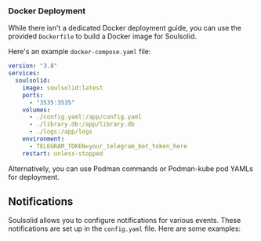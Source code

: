 ### Docker Deployment

While there isn't a dedicated Docker deployment guide, you can use the provided `Dockerfile` to build a Docker image for Soulsolid.

Here's an example `docker-compose.yaml` file:

```yaml
version: "3.8"
services:
  soulsolid:
    image: soulsolid:latest
    ports:
      - "3535:3535"
    volumes:
      - ./config.yaml:/app/config.yaml
      - ./library.db:/app/library.db
      - ./logs:/app/logs
    environment:
      - TELEGRAM_TOKEN=your_telegram_bot_token_here
    restart: unless-stopped
````

Alternatively, you can use Podman commands or Podman-kube pod YAMLs for deployment.

## Notifications

Soulsolid allows you to configure notifications for various events. These notifications are set up in the `config.yaml` file. Here are some examples:

